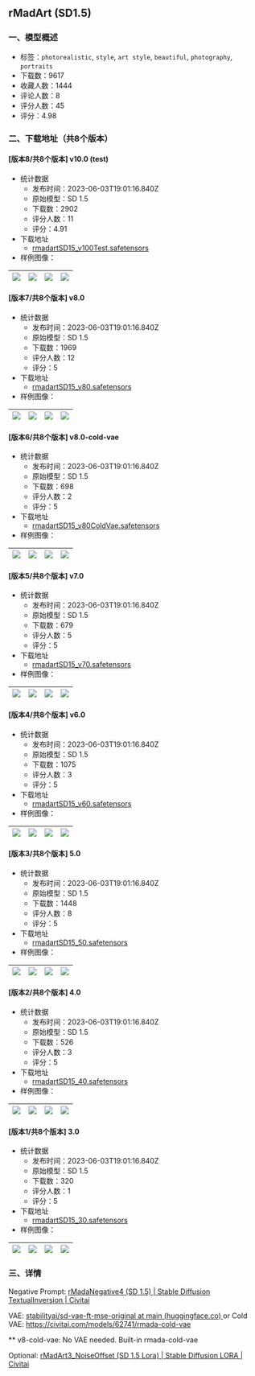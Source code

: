 ## rMadArt (SD1.5)
### 一、模型概述

- 标签：`photorealistic`, `style`, `art style`, `beautiful`, `photography`, `portraits`
- 下载数：9617
- 收藏人数：1444
- 评论人数：8
- 评分人数：45
- 评分：4.98

### 二、下载地址（共8个版本）

#### [版本8/共8个版本] v10.0 (test)

- 统计数据
  - 发布时间：2023-06-03T19:01:16.840Z
  - 原始模型：SD 1.5
  - 下载数：2902
  - 评分人数：11
  - 评分：4.91
- 下载地址
  - [rmadartSD15_v100Test.safetensors](https://civitai.com/api/download/models/67192)
- 样例图像：

| <img src="https://image.civitai.com/xG1nkqKTMzGDvpLrqFT7WA/cd1dc88f-5835-48ad-85b6-5451a1355659/width=450/746156.jpeg" /> | <img src="https://image.civitai.com/xG1nkqKTMzGDvpLrqFT7WA/cc692ca6-e0b4-4d13-85e2-d46c3dd2ff3e/width=450/746153.jpeg" /> | <img src="https://image.civitai.com/xG1nkqKTMzGDvpLrqFT7WA/700aeff4-73ee-4be5-b99a-58319280b72a/width=450/746154.jpeg" /> | <img src="https://image.civitai.com/xG1nkqKTMzGDvpLrqFT7WA/4806ad58-97ee-4ec1-b8f5-a5c1aa262cc3/width=450/746155.jpeg" /> |
| ---- | ---- | ---- | ---- |

#### [版本7/共8个版本] v8.0

- 统计数据
  - 发布时间：2023-06-03T19:01:16.840Z
  - 原始模型：SD 1.5
  - 下载数：1969
  - 评分人数：12
  - 评分：5
- 下载地址
  - [rmadartSD15_v80.safetensors](https://civitai.com/api/download/models/59680)
- 样例图像：

| <img src="https://image.civitai.com/xG1nkqKTMzGDvpLrqFT7WA/f9d74843-730d-4234-943d-28342a2b2600/width=450/651125.jpeg" /> | <img src="https://image.civitai.com/xG1nkqKTMzGDvpLrqFT7WA/c59f431f-8265-41b6-182e-3c2a01d98800/width=450/651058.jpeg" /> | <img src="https://image.civitai.com/xG1nkqKTMzGDvpLrqFT7WA/2a9a7c14-236f-4fa6-e7e0-dbb93db90000/width=450/651151.jpeg" /> | <img src="https://image.civitai.com/xG1nkqKTMzGDvpLrqFT7WA/189e77e6-43fc-4d9a-a911-fb628a374400/width=450/651191.jpeg" /> |
| ---- | ---- | ---- | ---- |

#### [版本6/共8个版本] v8.0-cold-vae

- 统计数据
  - 发布时间：2023-06-03T19:01:16.840Z
  - 原始模型：SD 1.5
  - 下载数：698
  - 评分人数：2
  - 评分：5
- 下载地址
  - [rmadartSD15_v80ColdVae.safetensors](https://civitai.com/api/download/models/68551)
- 样例图像：

| <img src="https://image.civitai.com/xG1nkqKTMzGDvpLrqFT7WA/197c5336-20ad-4604-a6d2-e80ba4d32abe/width=450/764033.jpeg" /> | <img src="https://image.civitai.com/xG1nkqKTMzGDvpLrqFT7WA/99f25aef-8735-4f2b-9b1b-9ee550b08498/width=450/769753.jpeg" /> | <img src="https://image.civitai.com/xG1nkqKTMzGDvpLrqFT7WA/a888fd78-0020-42d4-8b0a-854d891768cc/width=450/769797.jpeg" /> | <img src="https://image.civitai.com/xG1nkqKTMzGDvpLrqFT7WA/5655c118-731a-4577-adb9-5fac39fe194f/width=450/769806.jpeg" /> |
| ---- | ---- | ---- | ---- |

#### [版本5/共8个版本] v7.0

- 统计数据
  - 发布时间：2023-06-03T19:01:16.840Z
  - 原始模型：SD 1.5
  - 下载数：679
  - 评分人数：5
  - 评分：5
- 下载地址
  - [rmadartSD15_v70.safetensors](https://civitai.com/api/download/models/58732)
- 样例图像：

| <img src="https://image.civitai.com/xG1nkqKTMzGDvpLrqFT7WA/4cf79158-4e07-4e9c-1b3b-59f4a97ad700/width=450/640464.jpeg" /> | <img src="https://image.civitai.com/xG1nkqKTMzGDvpLrqFT7WA/9d529f73-661f-4ee9-8cfd-6feb0e9ead00/width=450/639819.jpeg" /> | <img src="https://image.civitai.com/xG1nkqKTMzGDvpLrqFT7WA/200f6ebb-12bf-4ad0-b872-04d751f9a000/width=450/640407.jpeg" /> | <img src="https://image.civitai.com/xG1nkqKTMzGDvpLrqFT7WA/39e2ca8e-9110-4df9-c6af-7610e2bb3e00/width=450/640119.jpeg" /> |
| ---- | ---- | ---- | ---- |

#### [版本4/共8个版本] v6.0

- 统计数据
  - 发布时间：2023-06-03T19:01:16.840Z
  - 原始模型：SD 1.5
  - 下载数：1075
  - 评分人数：3
  - 评分：5
- 下载地址
  - [rmadartSD15_v60.safetensors](https://civitai.com/api/download/models/46939)
- 样例图像：

| <img src="https://image.civitai.com/xG1nkqKTMzGDvpLrqFT7WA/5a56c53c-afa0-4145-7b6d-2e7fa10e9d00/width=450/507704.jpeg" /> | <img src="https://image.civitai.com/xG1nkqKTMzGDvpLrqFT7WA/e5795daf-024a-4d1c-17e2-f67d7e6dc000/width=450/506955.jpeg" /> | <img src="https://image.civitai.com/xG1nkqKTMzGDvpLrqFT7WA/3825166e-9d8e-4688-8dc7-53300ced5600/width=450/509333.jpeg" /> | <img src="https://image.civitai.com/xG1nkqKTMzGDvpLrqFT7WA/095da0c8-f9c0-4ddf-29ea-2e92a3fca100/width=450/506959.jpeg" /> |
| ---- | ---- | ---- | ---- |

#### [版本3/共8个版本] 5.0

- 统计数据
  - 发布时间：2023-06-03T19:01:16.840Z
  - 原始模型：SD 1.5
  - 下载数：1448
  - 评分人数：8
  - 评分：5
- 下载地址
  - [rmadartSD15_50.safetensors](https://civitai.com/api/download/models/25186)
- 样例图像：

| <img src="https://image.civitai.com/xG1nkqKTMzGDvpLrqFT7WA/0aef8452-91c9-45f2-f105-4c8061230800/width=450/275905.jpeg" /> | <img src="https://image.civitai.com/xG1nkqKTMzGDvpLrqFT7WA/c035987b-e71e-4a20-f580-353259947000/width=450/275904.jpeg" /> | <img src="https://image.civitai.com/xG1nkqKTMzGDvpLrqFT7WA/ff6649bc-702f-4450-9b10-a41f7342fb00/width=450/275897.jpeg" /> | <img src="https://image.civitai.com/xG1nkqKTMzGDvpLrqFT7WA/20ab72c1-af9b-4b14-fe5d-62196bedf700/width=450/275892.jpeg" /> |
| ---- | ---- | ---- | ---- |

#### [版本2/共8个版本] 4.0

- 统计数据
  - 发布时间：2023-06-03T19:01:16.840Z
  - 原始模型：SD 1.5
  - 下载数：526
  - 评分人数：3
  - 评分：5
- 下载地址
  - [rmadartSD15_40.safetensors](https://civitai.com/api/download/models/22662)
- 样例图像：

| <img src="https://image.civitai.com/xG1nkqKTMzGDvpLrqFT7WA/3090b247-65fc-4ac4-f538-0767bb64a700/width=450/244215.jpeg" /> | <img src="https://image.civitai.com/xG1nkqKTMzGDvpLrqFT7WA/cfa789e0-3ab5-4608-234d-61bba6ecd000/width=450/244214.jpeg" /> | <img src="https://image.civitai.com/xG1nkqKTMzGDvpLrqFT7WA/77a313cd-ae45-41d7-7d0c-e03783dc5900/width=450/244213.jpeg" /> | <img src="https://image.civitai.com/xG1nkqKTMzGDvpLrqFT7WA/35b50d2f-d898-4961-a84a-7809cdb1ba00/width=450/244212.jpeg" /> |
| ---- | ---- | ---- | ---- |

#### [版本1/共8个版本] 3.0

- 统计数据
  - 发布时间：2023-06-03T19:01:16.840Z
  - 原始模型：SD 1.5
  - 下载数：320
  - 评分人数：1
  - 评分：5
- 下载地址
  - [rmadartSD15_30.safetensors](https://civitai.com/api/download/models/21559)
- 样例图像：

| <img src="https://image.civitai.com/xG1nkqKTMzGDvpLrqFT7WA/94066501-405a-405e-93f6-e76c6a669400/width=450/229156.jpeg" /> | <img src="https://image.civitai.com/xG1nkqKTMzGDvpLrqFT7WA/3ae625c3-f273-4706-d3ba-7bed2a05d900/width=450/229157.jpeg" /> | <img src="https://image.civitai.com/xG1nkqKTMzGDvpLrqFT7WA/d316dd9c-ddc8-49c1-c4e0-684b28993800/width=450/229363.jpeg" /> | <img src="https://image.civitai.com/xG1nkqKTMzGDvpLrqFT7WA/318b3530-51eb-4a15-ec5f-6d688077cc00/width=450/231832.jpeg" /> |
| ---- | ---- | ---- | ---- |


### 三、详情
<p>Negative Prompt: <a target="_blank" rel="ugc" href="https://civitai.com/models/42301/rmadanegative4-sd-15">rMadaNegative4 (SD 1.5) | Stable Diffusion TextualInversion | Civitai</a></p><p>VAE: <a target="_blank" rel="ugc" href="https://huggingface.co/stabilityai/sd-vae-ft-mse-original/tree/main">stabilityai/sd-vae-ft-mse-original at main (</a><a target="_blank" rel="ugc" href="http://huggingface.co">huggingface.co</a><a target="_blank" rel="ugc" href="https://huggingface.co/stabilityai/sd-vae-ft-mse-original/tree/main">) </a>or Cold VAE: <a target="_blank" rel="ugc" href="https://civitai.com/models/62741/rmada-cold-vae">https://civitai.com/models/62741/rmada-cold-vae</a></p><p>** v8-cold-vae: No VAE needed. Built-in rmada-cold-vae</p><p>Optional: <a target="_blank" rel="ugc" href="https://civitai.com/models/18355/rmadart3noiseoffset-sd-15-lora">rMadArt3_NoiseOffset (SD 1.5 Lora) | Stable Diffusion LORA | Civitai</a></p><p></p>